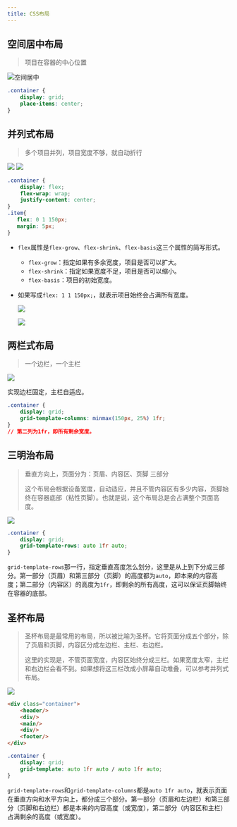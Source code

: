 ```yaml
---
title: CSS布局
---
```


## 空间居中布局

> 项目在容器的中心位置

![空间居中](https://www.wangbase.com/blogimg/asset/202008/bg2020080703.jpg)

```css
.container {
    display: grid;
    place-items: center;
}
```





## 并列式布局

> 多个项目并列，项目宽度不够，就自动折行

<img src="https://www.wangbase.com/blogimg/asset/202008/bg2020080706.jpg"/>

<img src="https://www.wangbase.com/blogimg/asset/202008/bg2020080707.jpg" />

```css
.container {
    display: flex;
    flex-wrap: wrap;
    justify-content: center;
}
.item{
   flex: 0 1 150px;
   margin: 5px;
}
```

+ `flex`属性是`flex-grow`、`flex-shrink`、`flex-basis`这三个属性的简写形式。

  + `flex-grow`：指定如果有多余宽度，项目是否可以扩大。
  + `flex-shrink`：指定如果宽度不足，项目是否可以缩小。
  + `flex-basis`：项目的初始宽度。

+ 如果写成`flex: 1 1 150px;`，就表示项目始终会占满所有宽度。

  ![](https://www.wangbase.com/blogimg/asset/202008/bg2020080711.jpg)

  ![](https://www.wangbase.com/blogimg/asset/202008/bg2020080710.jpg)

## 两栏式布局

> 一个边栏，一个主栏

![](https://www.wangbase.com/blogimg/asset/202008/bg2020080712.jpg)

实现边栏固定，主栏自适应。

```css
.container {
    display: grid;
    grid-template-columns: minmax(150px, 25%) 1fr;
}
// 第二列为1fr，即所有剩余宽度。
```





## 三明治布局

> 垂直方向上，页面分为：页眉、内容区、页脚 三部分
>
> 这个布局会根据设备宽度，自动适应，并且不管内容区有多少内容，页脚始终在容器底部（粘性页脚）。也就是说，这个布局总是会占满整个页面高度。

![](https://www.wangbase.com/blogimg/asset/202008/bg2020080715.jpg)

```css
.container {
    display: grid;
    grid-template-rows: auto 1fr auto;
}
```

`grid-template-rows`那一行，指定垂直高度怎么划分，这里是从上到下分成三部分。第一部分（页眉）和第三部分（页脚）的高度都为`auto`，即本来的内容高度；第二部分（内容区）的高度为`1fr`，即剩余的所有高度，这可以保证页脚始终在容器的底部。





## 圣杯布局

> 圣杯布局是最常用的布局，所以被比喻为圣杯。它将页面分成五个部分，除了页眉和页脚，内容区分成左边栏、主栏、右边栏。
>
> 这里的实现是，不管页面宽度，内容区始终分成三栏。如果宽度太窄，主栏和右边栏会看不到。如果想将这三栏改成小屏幕自动堆叠，可以参考并列式布局。

![](https://www.wangbase.com/blogimg/asset/202008/bg2020080717.jpg)

```html
<div class="container">
    <header/>
    <div/>
    <main/>
    <div/>
    <footer/>
</div>
```

```css
.container {
    display: grid;
    grid-template: auto 1fr auto / auto 1fr auto;
}
```

`grid-template-rows`和`grid-template-columns`都是`auto 1fr auto`，就表示页面在垂直方向和水平方向上，都分成三个部分。第一部分（页眉和左边栏）和第三部分（页脚和右边栏）都是本来的内容高度（或宽度），第二部分（内容区和主栏）占满剩余的高度（或宽度）。
